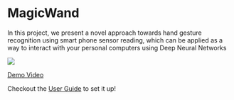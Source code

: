 # MagicWand
In this project, we present a novel approach towards hand gesture recognition using smart phone sensor reading, which can be applied as a way to interact with your personal computers using Deep Neural Networks

<img src="magic_wand_demo.gif"/>

[Demo Video](https://youtu.be/U9QK4XHbvvk)

Checkout the [User Guide](https://github.com/vishaag/MagicWand/blob/master/MagicWandUserGuide.pdf) to set it up!
